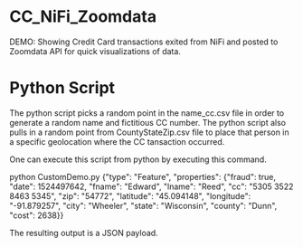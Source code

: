 # CC_NiFi_Zoomdata
DEMO: Showing Credit Card transactions exited from NiFi and posted to Zoomdata API for quick visualizations of data.

# Python Script
The python script picks a random point in the name_cc.csv file in order to generate a random name and fictitious CC number.  The python script also pulls in a random point from CountyStateZip.csv file to place that person in a specific geolocation where the CC tansaction occurred.

One can execute this script from python by executing this command.

python CustomDemo.py 
{"type": "Feature", "properties": {"fraud": true, "date": 1524497642, "fname": "Edward", "lname": "Reed", "cc": "5305 3522 8463 5345", "zip": "54772", "latitude": "45.094148", "longitude": "-91.879257", "city": "Wheeler", "state": "Wisconsin", "county": "Dunn", "cost": 2638}}

The resulting output is a JSON payload.
